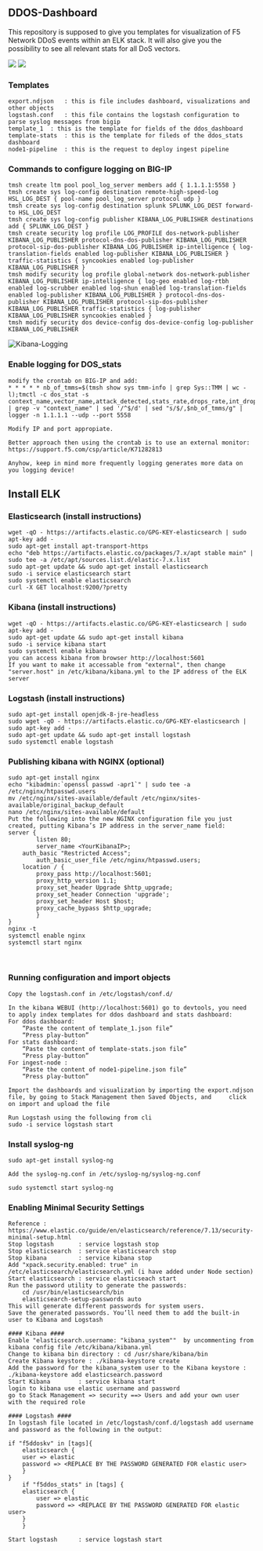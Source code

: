 ## DDOS-Dashboard

This repository is supposed to give you templates for visualization of F5 Network DDoS events within an ELK stack.
It will also give you the possibility to see all relevant stats for all DoS vectors.

<img src="images/image1.png">

<img src="images/image2.png">

### Templates

	export.ndjson	: this is file includes dashboard, visualizations and other objects
	logstash.conf	: this file contains the logstash configuration to parse syslog messages from bigip
	template_1	: this is the template for fields of the ddos_dashboard
	template-stats	: this is the template for fileds of the ddos_stats dashboard
	node1-pipeline  : this is the request to deploy ingest pipeline

### Commands to configure logging on BIG-IP
	tmsh create ltm pool pool_log_server members add { 1.1.1.1:5558 }
	tmsh create sys log-config destination remote-high-speed-log HSL_LOG_DEST { pool-name pool_log_server protocol udp }
	tmsh create sys log-config destination splunk SPLUNK_LOG_DEST forward-to HSL_LOG_DEST
	tmsh create sys log-config publisher KIBANA_LOG_PUBLISHER destinations add { SPLUNK_LOG_DEST }
	tmsh create security log profile LOG_PROFILE dos-network-publisher KIBANA_LOG_PUBLISHER protocol-dns-dos-publisher KIBANA_LOG_PUBLISHER protocol-sip-dos-publisher KIBANA_LOG_PUBLISHER ip-intelligence { log-translation-fields enabled log-publisher KIBANA_LOG_PUBLISHER } traffic-statistics { syncookies enabled log-publisher KIBANA_LOG_PUBLISHER }
	tmsh modify security log profile global-network dos-network-publisher KIBANA_LOG_PUBLISHER ip-intelligence { log-geo enabled log-rtbh enabled log-scrubber enabled log-shun enabled log-translation-fields enabled log-publisher KIBANA_LOG_PUBLISHER } protocol-dns-dos-publisher KIBANA_LOG_PUBLISHER protocol-sip-dos-publisher KIBANA_LOG_PUBLISHER traffic-statistics { log-publisher KIBANA_LOG_PUBLISHER syncookies enabled }
	tmsh modify security dos device-config dos-device-config log-publisher KIBANA_LOG_PUBLISHER

![Kibana-Logging](https://user-images.githubusercontent.com/58518999/114186432-235da700-9947-11eb-9662-67eede1773d2.png)

### Enable logging for DOS_stats
	modify the crontab on BIG-IP and add: 
	* * * * * nb_of_tmms=$(tmsh show sys tmm-info | grep Sys::TMM | wc -l);tmctl -c dos_stat -s context_name,vector_name,attack_detected,stats_rate,drops_rate,int_drops_rate,ba_stats_rate,ba_drops_rate,bd_stats_rate,bd_drops_rate,detection,mitigation_low,mitigation_high,detection_ba,mitigation_ba_low,mitigation_ba_high,detection_bd,mitigation_bd_low,mitigation_bd_high | grep -v "context_name" | sed '/^$/d' | sed "s/$/,$nb_of_tmms/g" | logger -n 1.1.1.1 --udp --port 5558

	Modify IP and port appropiate.
	
	Better approach then using the crontab is to use an external monitor:
	https://support.f5.com/csp/article/K71282813
	
	Anyhow, keep in mind more frequently logging generates more data on you logging device!
	

## Install ELK
### Elasticsearch (install instructions)
	wget -qO - https://artifacts.elastic.co/GPG-KEY-elasticsearch | sudo apt-key add -
	sudo apt-get install apt-transport-https
	echo "deb https://artifacts.elastic.co/packages/7.x/apt stable main" | sudo tee -a /etc/apt/sources.list.d/elastic-7.x.list
	sudo apt-get update && sudo apt-get install elasticsearch
	sudo -i service elasticsearch start
	sudo systemctl enable elasticsearch
	curl -X GET localhost:9200/?pretty
	
### Kibana (install instructions)
	wget -qO - https://artifacts.elastic.co/GPG-KEY-elasticsearch | sudo apt-key add -
	sudo apt-get update && sudo apt-get install kibana
	sudo -i service kibana start
	sudo systemctl enable kibana
	you can access kibana from browser http://localhost:5601
	If you want to make it accessable from "external", then change "server.host" in /etc/kibana/kibana.yml to the IP address of the ELK server
	
### Logstash (install instructions)
	sudo apt-get install openjdk-8-jre-headless
	sudo wget -qO - https://artifacts.elastic.co/GPG-KEY-elasticsearch | sudo apt-key add -
	sudo apt-get update && sudo apt-get install logstash
	sudo systemctl enable logstash
	
### Publishing kibana with NGINX (optional)
	sudo apt-get install nginx
	echo "kibadmin:`openssl passwd -apr1`" | sudo tee -a /etc/nginx/htpasswd.users
	mv /etc/nginx/sites-available/default /etc/nginx/sites-available/original_backup_default
	nano /etc/nginx/sites-available/default
	Put the following into the new NGINX configuration file you just created, putting Kibana’s IP address in the server_name field:
	server {
    		listen 80;
    		server_name <YourKibanaIP>;
   	 	auth_basic "Restricted Access";
    		auth_basic_user_file /etc/nginx/htpasswd.users;
    	location / {
        	proxy_pass http://localhost:5601;
        	proxy_http_version 1.1;
        	proxy_set_header Upgrade $http_upgrade;
        	proxy_set_header Connection 'upgrade';
        	proxy_set_header Host $host;
        	proxy_cache_bypass $http_upgrade;        
    		}
	}
	nginx -t
	systemctl enable nginx
	systemctl start nginx

 
### Running configuration and import objects

	Copy the logstash.conf in /etc/logstash/conf.d/
	
	In the kibana WEBUI (http://localhost:5601) go to devtools, you need to apply index templates for ddos dashboard and stats dashboard:
	For ddos dashboard:
		“Paste the content of template_1.json file”
		“Press play-button”
	For stats dashboard:
		“Paste the content of template-stats.json file”
		“Press play-button”
	For ingest-node :
		“Paste the content of node1-pipeline.json file”
		“Press play-button”
		
	Import the dashboards and visualization by importing the export.ndjson file, by going to Stack Management then Saved Objects, and 	  click on import and upload the file
 
	Run Logstash using the following from cli 
	sudo -i service logstash start

### Install syslog-ng

	sudo apt-get install syslog-ng
	
	Add the syslog-ng.conf in /etc/syslog-ng/syslog-ng.conf
	
	sudo systemctl start syslog-ng	
	
### Enabling Minimal Security Settings
	Reference : https://www.elastic.co/guide/en/elasticsearch/reference/7.13/security-minimal-setup.html
	Stop logstash 	   	: service logstash stop
	Stop elasticsearch 	: service elasticsearch stop
	Stop kibana  	   	: service kibana stop	
	Add "xpack.security.enabled: true" in /etc/elasticsearch/elasticsearch.yml (i have added under Node section)
	Start elasticsearch	: service elasticseach start
	Run the password utility to generate the passwords:
		cd /usr/bin/elasticsearch/bin
		elasticsearch-setup-passwords auto 
	This will generate different passwords for system users.
	Save the generated passwords. You’ll need them to add the built-in user to Kibana and Logstash
	
	#### Kibana #### 
	Enable "elasticsearch.username: "kibana_system""  by uncommenting from kibana config file /etc/kibana/kibana.yml
	Change to kibana bin directory : cd /usr/share/kibana/bin
	Create Kibana keystore : ./kibana-keystore create
	Add the password for the kibana_system user to the Kibana keystore : ./kibana-keystore add elasticsearch.password
	Start Kibana 		: service kibana start
	login to kibana use elastic username and password
	go to Stack Management => security ==> Users and add your own user with the required role 
	
	#### Logstash ####
	In logstash file located in /etc/logstash/conf.d/logstash add username and password as the following in the output:
	
	if "f5ddoskv" in [tags]{
        elasticsearch {
	    user => elastic
	    password => <REPLACE BY THE PASSWORD GENERATED FOR elastic user>
        }
	}
        if "f5ddos_stats" in [tags] {
        elasticsearch {
            user => elastic
            password => <REPLACE BY THE PASSWORD GENERATED FOR elastic user>
        }
        }
	
	Start logstash 		: service logstash start
	
	
	
	
	
	
	
